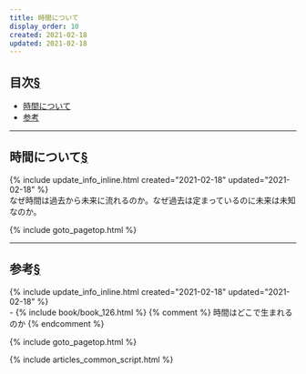 ```yaml
---
title: 時間について
display_order: 10
created: 2021-02-18
updated: 2021-02-18
---
```


## <a name="index">目次</a><a class="heading-anchor-permalink" href="#目次">§</a>

<ul id="index_ul">
<li><a href="#about">時間について</a></li>
<li><a href="#reference">参考</a></li>
</ul>

* * *
## <a name="about">時間について</a><a class="heading-anchor-permalink" href="#about">§</a>
<div class="chapter-updated">{% include update_info_inline.html created="2021-02-18" updated="2021-02-18" %}</div>
なぜ時間は過去から未来に流れるのか。なぜ過去は定まっているのに未来は未知なのか。

{% include goto_pagetop.html %}

* * *
## <a name="reference">参考</a><a class="heading-anchor-permalink" href="#reference">§</a>
<div class="chapter-updated">{% include update_info_inline.html created="2021-02-18" updated="2021-02-18" %}</div>
- {% include book/book_126.html %} {% comment %} 時間はどこで生まれるのか {% endcomment %}

{% include goto_pagetop.html %}

{% include articles_common_script.html %}
